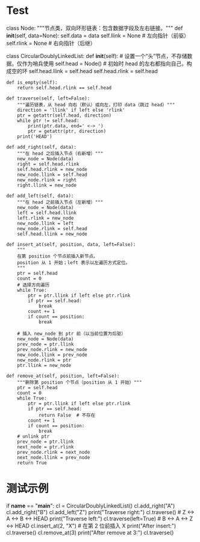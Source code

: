 # Test

class Node:
    """节点类，双向环形链表：包含数据字段及左右链接。"""
    def __init__(self, data=None):
        self.data = data
        self.llink = None  # 左向指针（前驱）
        self.rlink = None  # 右向指针（后继）

class CircularDoublyLinkedList:
    def __init__(self):
        # 设置一个“头”节点，不存储数据，仅作为哨兵使用
        self.head = Node()
        # 初始时 head 的左右都指向自己，构成空的环
        self.head.llink = self.head
        self.head.rlink = self.head

    def is_empty(self):
        return self.head.rlink == self.head

    def traverse(self, left=False):
        """遍历链表，从 head 向右（默认）或向左，打印 data（跳过 head）"""
        direction = 'llink' if left else 'rlink'
        ptr = getattr(self.head, direction)
        while ptr != self.head:
            print(ptr.data, end=' <-> ')
            ptr = getattr(ptr, direction)
        print('HEAD')

    def add_right(self, data):
        """在 head 之后插入节点（右新增）"""
        new_node = Node(data)
        right = self.head.rlink
        self.head.rlink = new_node
        new_node.llink = self.head
        new_node.rlink = right
        right.llink = new_node

    def add_left(self, data):
        """在 head 之前插入节点（左新增）"""
        new_node = Node(data)
        left = self.head.llink
        left.rlink = new_node
        new_node.llink = left
        new_node.rlink = self.head
        self.head.llink = new_node

    def insert_at(self, position, data, left=False):
        """
        在第 position 个节点前插入新节点。
        position 从 1 开始；left 表示以左遍历方式定位。
        """
        ptr = self.head
        count = 0
        # 选择方向遍历
        while True:
            ptr = ptr.llink if left else ptr.rlink
            if ptr == self.head:
                break
            count += 1
            if count == position:
                break

        # 插入 new_node 到 ptr 前（以当前位置为后驱）
        new_node = Node(data)
        prev_node = ptr.llink
        prev_node.rlink = new_node
        new_node.llink = prev_node
        new_node.rlink = ptr
        ptr.llink = new_node

    def remove_at(self, position, left=False):
        """删除第 position 个节点（position 从 1 开始）"""
        ptr = self.head
        count = 0
        while True:
            ptr = ptr.llink if left else ptr.rlink
            if ptr == self.head:
                return False  # 不存在
            count += 1
            if count == position:
                break
        # unlink ptr
        prev_node = ptr.llink
        next_node = ptr.rlink
        prev_node.rlink = next_node
        next_node.llink = prev_node
        return True

# 测试示例
if __name__ == "__main__":
    cl = CircularDoublyLinkedList()
    cl.add_right("A")
    cl.add_right("B")
    cl.add_left("Z")
    print("Traverse right:")
    cl.traverse()           # Z <-> A <-> B <-> HEAD
    print("Traverse left:")
    cl.traverse(left=True)  # B <-> A <-> Z <-> HEAD
    cl.insert_at(2, "X")    # 在第 2 位前插入 X
    print("After insert:")
    cl.traverse()
    cl.remove_at(3)
    print("After remove at 3:")
    cl.traverse()
